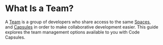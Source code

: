 # What Is a Team?

A [Team](../FAQ/what-is-a-team.md) is a group of developers who share access to the same [Spaces](../spaces/what-is-a-space.md), and [Capsules](../spaces/what-is-a-capsule.md) in order to make collaborative development easier. This guide explores the team management options available to you with Code Capsules.

